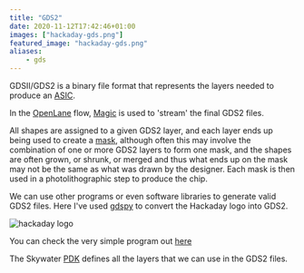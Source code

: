 ```yaml
---
title: "GDS2"
date: 2020-11-12T17:42:46+01:00
images: ["hackaday-gds.png"]
featured_image: "hackaday-gds.png"
aliases:
    - gds
---
```


GDSII/GDS2 is a binary file format that represents the layers needed to produce an [ASIC](/terminology/asic).

In the [OpenLane](/terminology/openlane) flow, [Magic](/terminology/magic) is used to 'stream' the final GDS2 files.

All shapes are assigned to a given GDS2 layer, and each layer ends up being used to create a [mask](/terminology/maskset), although often this may involve the combination of one or more GDS2 layers to form one mask, and the shapes are often grown, or shrunk, or merged and thus what ends up on the mask may not be the same as what was drawn by the designer. Each mask is then used in a photolithographic step to produce the chip.

We can use other programs or even software libraries to generate valid GDS2 files. Here I've used [gdspy](https://gdspy.readthedocs.io/en/stable/) to convert
the Hackaday logo into GDS2.

![hackaday logo](/hackaday-gds.png)

You can check the very simple program out [here](https://github.com/mattvenn/logo-to-gds2)

The Skywater [PDK](/terminology/pdk) defines all the layers that we can use in the GDS2 files.
